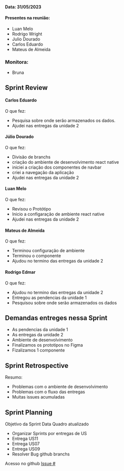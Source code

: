#### Data: 31/05/2023
#### Presentes na reunião:

- Luan Melo
- Rodrigo Wright
- Julio Dourado
- Carlos Eduardo
- Mateus de Almeida

### Monitora:
- Bruna

## Sprint Review
#### Carlos Eduardo
O que fez:

- Pesquisa sobre onde serão armazenados os dados.
- Ajudei nas entregas da unidade 2


#### Júlio Dourado
O que fez:

- Divisão de branchs
- criação do ambiente de desenvolvimento react native
- iniciei a criação dos componentes de navbar
- criei a navegação da aplicação
- Ajudei nas entregas da unidade 2
 
#### Luan Melo
O que fez:

- Revisou o Protótipo
- Inicio a configaração de ambiente react native
- Ajudei nas entregas da unidade 2 

#### Mateus de Almeida
O que fez:

- Terminou configuração de ambiente
- Terminou o componente
- Ajudou no termino das entregas da unidade 2

#### Rodrigo Edmar
O que fez:

- Ajudou no termino das entregas da unidade 2
- Entregou as pendencias da unidade 1
- Pesquisou sobre onde serão armazenados os dados

## Demandas entreges nessa Sprint

- As pendencias da unidade 1
- As entregas da unidade 2
- Ambiente de desenvolvimento
- Finalizamos os prototipos no Figma
- Fizalizamos 1 componente

## Sprint Retrospective 
Resumo:

- Problemas com o ambiente de desenvolvimento
- Problemas com o fluxo das entregas
- Muitas issues acumuladas

## Sprint Planning

Objetivo da Sprint
Data
Quadro atualizado


- Organizar Sprints por entregas de US
- Entrega US11
- Entrega US07
- Entrega US09
- Resolver Bug github branchs

<p>Acesso no github <a href="" target="_blank">Issue #</a></p>
